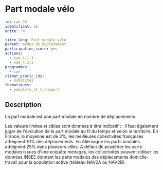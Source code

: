 # Part modale vélo
```yaml
id: cae_36
identifiant: 36
unite: '%'

titre_long: Part modale vélo
parent: modes_de_deplacement
participation_score: yes
actions:
  - cae_4.1.1
  - cae_4.3.2
programmes:
  - cae
climat_pratic_ids:
  - mobilites
thematiques:
  - mobilite_et_transport
```
## Description
La part modale est une part modale en nombre de déplacements.

Les valeurs limites et cibles sont données à titre indicatif : : il faut également juger de l'évolution de la part modale au fil du temps et selon le territoire. En France, la moyenne est de 3%, les meilleures collectivités françaises atteignent 10% des déplacements. En Allemagne les parts modales atteignent 25% dans plusieurs villes. A défaut de posséder les parts modales issues d'une enquête ménages, les collectivités peuvent utiliser les données INSEE donnant les parts modales des déplacements domicile-travail pour la population active (tableau NAV2A ou NAV2B).




